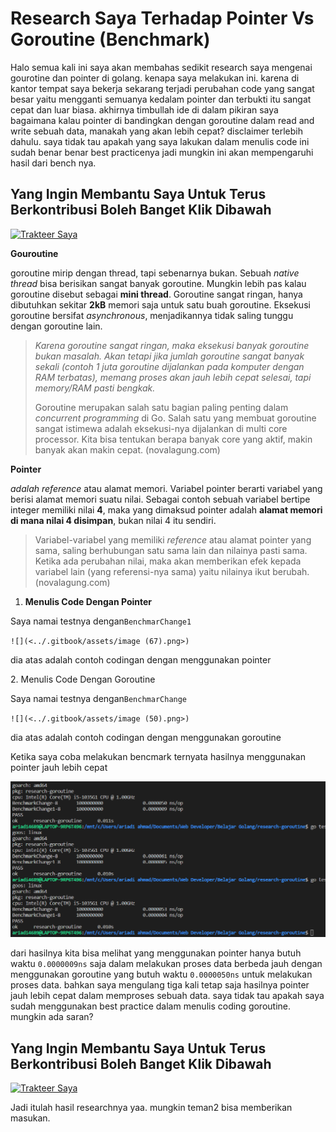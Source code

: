 # Research Saya Terhadap Pointer Vs Goroutine (Benchmark)

Halo semua kali ini saya akan membahas sedikit research saya mengenai gourotine dan pointer di golang. kenapa saya melakukan ini. karena di kantor tempat saya bekerja sekarang terjadi perubahan code yang sangat besar yaitu mengganti semuanya kedalam pointer dan terbukti itu sangat cepat dan luar biasa. akhirnya timbullah ide di dalam pikiran saya bagaimana kalau pointer di bandingkan dengan goroutine dalam read and write sebuah data, manakah yang akan lebih cepat? disclaimer terlebih dahulu. saya tidak tau apakah yang saya lakukan dalam menulis code ini sudah benar benar best practicenya jadi mungkin ini akan mempengaruhi hasil dari bench nya.

## Yang Ingin Membantu Saya Untuk Terus Berkontribusi Boleh Banget Klik Dibawah <a href="#8f78" id="8f78"></a>

[![Trakteer Saya](https://cdn.trakteer.id/images/embed/trbtn-red-5.png)](https://trakteer.id/ariadi-ahmad-28xqo/tip)



**Gouroutine**

goroutine mirip dengan thread, tapi sebenarnya bukan. Sebuah _native thread_ bisa berisikan sangat banyak goroutine. Mungkin lebih pas kalau goroutine disebut sebagai **mini thread**. Goroutine sangat ringan, hanya dibutuhkan sekitar **2kB** memori saja untuk satu buah goroutine. Eksekusi goroutine bersifat _asynchronous_, menjadikannya tidak saling tunggu dengan goroutine lain.

> _Karena goroutine sangat ringan, maka eksekusi banyak goroutine bukan masalah. Akan tetapi jika jumlah goroutine sangat banyak sekali (contoh 1 juta goroutine dijalankan pada komputer dengan RAM terbatas), memang proses akan jauh lebih cepat selesai, tapi memory/RAM pasti bengkak._
>
> Goroutine merupakan salah satu bagian paling penting dalam _concurrent programming_ di Go. Salah satu yang membuat goroutine sangat istimewa adalah eksekusi-nya dijalankan di multi core processor. Kita bisa tentukan berapa banyak core yang aktif, makin banyak akan makin cepat. (novalagung.com)

**Pointer**

_adalah reference_ atau alamat memori. Variabel pointer berarti variabel yang berisi alamat memori suatu nilai. Sebagai contoh sebuah variabel bertipe integer memiliki nilai **4**, maka yang dimaksud pointer adalah **alamat memori di mana nilai 4 disimpan**, bukan nilai 4 itu sendiri.

> Variabel-variabel yang memiliki _reference_ atau alamat pointer yang sama, saling berhubungan satu sama lain dan nilainya pasti sama. Ketika ada perubahan nilai, maka akan memberikan efek kepada variabel lain (yang referensi-nya sama) yaitu nilainya ikut berubah.(novalagung.com)

1. **Menulis Code Dengan Pointer**

Saya namai testnya dengan`BenchmarChange1`

``![](<../.gitbook/assets/image (67).png>)``

dia atas adalah contoh codingan dengan menggunakan pointer

2\. Menulis Code Dengan Goroutine

Saya namai testnya dengan`BenchmarChange`

``![](<../.gitbook/assets/image (50).png>)``

dia atas adalah contoh codingan dengan menggunakan goroutine

Ketika saya coba melakukan bencmark ternyata hasilnya menggunakan pointer jauh lebih cepat

![](<../.gitbook/assets/image (19).png>)

dari hasilnya kita bisa melihat yang menggunakan pointer hanya butuh waktu `0.0000009ns` saja dalam melakukan proses data berbeda jauh dengan menggunakan goroutine yang butuh waktu `0.0000050ns` untuk melakukan proses data. bahkan saya mengulang tiga kali tetap saja hasilnya pointer jauh lebih cepat dalam memproses sebuah data. saya tidak tau apakah saya sudah menggunakan best practice dalam menulis coding goroutine. mungkin ada saran?

## Yang Ingin Membantu Saya Untuk Terus Berkontribusi Boleh Banget Klik Dibawah <a href="#8f78" id="8f78"></a>

[![Trakteer Saya](https://cdn.trakteer.id/images/embed/trbtn-red-5.png)](https://trakteer.id/ariadi-ahmad-28xqo/tip)

Jadi itulah hasil researchnya yaa. mungkin teman2 bisa memberikan masukan.

